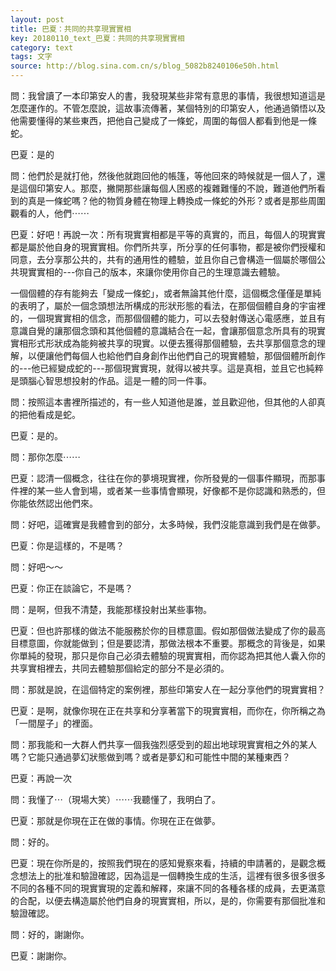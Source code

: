 ```yaml
---
layout: post
title: 巴夏：共同的共享現實實相
key: 20180110_text_巴夏：共同的共享現實實相
category: text
tags: 文字
source: http://blog.sina.com.cn/s/blog_5082b8240106e50h.html
---
```



問：我曾讀了一本印第安人的書，我發現某些非常有意思的事情，我很想知道這是怎麼運作的。不管怎麼說，這故事流傳著，某個特別的印第安人，他通過領悟以及他需要懂得的某些東西，把他自己變成了一條蛇，周圍的每個人都看到他是一條蛇。

巴夏：是的

問：他們於是就打他，然後他就跑回他的帳篷，等他回來的時候就是一個人了，還是這個印第安人。那麼，撇開那些讓每個人困惑的複雜難懂的不說，難道他們所看到的真是一條蛇嗎？他的物質身體在物理上轉換成一條蛇的外形？或者是那些周圍觀看的人，他們⋯⋯

巴夏：好吧！再說一次：所有現實實相都是平等的真實的，而且，每個人的現實實都是屬於他自身的現實實相。你們所共享，所分享的任何事物，都是被你們授權和同意，去分享那公共的，共有的通用性的體驗，並且你自己會構造一個屬於哪個公共現實實相的---你自己的版本，來讓你使用你自己的生理意識去體驗。

一個個體的存有能夠去「變成一條蛇」，或者無論其他什麼，這個概念僅僅是單純的表明了，屬於一個念頭想法所構成的形狀形態的看法，在那個個體自身的宇宙裡的，一個現實實相的信念，而那個個體的能力，可以去發射傳送心電感應，並且有意識自覺的讓那個念頭和其他個體的意識結合在一起，會讓那個意念所具有的現實實相形式形狀成為能夠被共享的現實。以便去獲得那個體驗，去共享那個意念的理解，以便讓他們每個人也給他們自身創作出他們自己的現實體驗，那個個體所創作的---他已經變成蛇的---那個現實實現，就得以被共享。這是真相，並且它也純粹是頭腦心智思想投射的作品。這是一體的同一件事。

問：按照這本書裡所描述的，有一些人知道他是誰，並且歡迎他，但其他的人卻真的把他看成是蛇。

巴夏：是的。

問：那你怎麼⋯⋯

巴夏：認清一個概念，往往在你的夢境現實裡，你所發覺的一個事件顯現，而那事件裡的某一些人會到場，或者某一些事情會顯現，好像都不是你認識和熟悉的，但你能依然認出他們來。

問：好吧，這確實是我體會到的部分，太多時候，我們沒能意識到我們是在做夢。

巴夏：你是這樣的，不是嗎？

問：好吧～～

巴夏：你正在談論它，不是嗎？

問：是啊，但我不清楚，我能那樣投射出某些事物。

巴夏：但也許那樣的做法不能服務於你的目標意圖。假如那個做法變成了你的最高目標意圖，你就能做到；但是要認清，那做法根本不重要。那概念的背後是，如果你單純的發現，那只是你自己必須去體驗的現實實相，而你認為把其他人囊入你的共享實相裡去，共同去體驗那個給定的部分不是必須的。

問：那就是說，在這個特定的案例裡，那些印第安人在一起分享他們的現實實相？

巴夏：是啊，就像你現在正在共享和分享著當下的現實實相，而你在，你所稱之為「一間屋子」的裡面。

問：那我能和一大群人們共享一個我強烈感受到的超出地球現實實相之外的某人嗎？它能只通過夢幻狀態做到嗎？或者是夢幻和可能性中間的某種東西？

巴夏：再說一次

問：我懂了⋯（現場大笑）⋯⋯我聽懂了，我明白了。

巴夏：那就是你現在正在做的事情。你現在正在做夢。

問：好的。

巴夏：現在你所是的，按照我們現在的感知覺察來看，持續的申請著的，是觀念概念想法上的批准和驗證確認，因為這是一個轉換生成的生活，這裡有很多很多很多不同的各種不同的現實實現的定義和解釋，來讓不同的各種各樣的成員，去更滿意的合配，以便去構造屬於他們自身的現實實相，所以，是的，你需要有那個批准和驗證確認。

問：好的，謝謝你。

巴夏：謝謝你。
